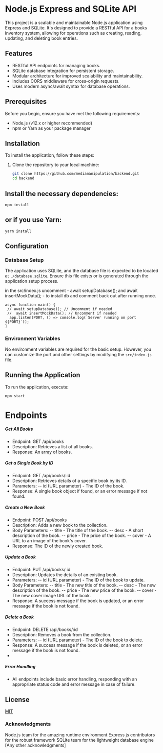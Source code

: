 # Node.js Express and SQLite API

This project is a scalable and maintainable Node.js application using Express and SQLite. It's designed to provide a RESTful API for a books inventory system, allowing for operations such as creating, reading, updating, and deleting book entries.

## Features

- RESTful API endpoints for managing books.
- SQLite database integration for persistent storage.
- Modular architecture for improved scalability and maintainability.
- Includes CORS middleware for cross-origin requests.
- Uses modern async/await syntax for database operations.

## Prerequisites

Before you begin, ensure you have met the following requirements:

- Node.js (v12.x or higher recommended)
- npm or Yarn as your package manager

## Installation

To install the application, follow these steps:

1. Clone the repository to your local machine:

   ```bash
   git clone https://github.com/mediamanipulation/backend.git
   cd backend


## Install the necessary dependencies:

```
npm install
```
## or if you use Yarn:

```
yarn install
```

## Configuration

### Database Setup
The application uses SQLite, and the database file is expected to be located at `./database.sqlite`. Ensure this file exists or is generated through the application setup process.

in the src/index.js uncomment - await setupDatabase(); and await insertMockData(); -  to install db and comment back out after running once.
```
async function main() {
 // await setupDatabase(); // Uncomment if needed
 //  await insertMockData(); // Uncomment if needed
  app.listen(PORT, () => console.log(`Server running on port ${PORT}`));
}

```

### Environment Variables
No environment variables are required for the basic setup. However, you can customize the port and other settings by modifying the `src/index.js` file.

## Running the Application

To run the application, execute:
```
npm start

```
# Endpoints
##### Get All Books 
- Endpoint: GET /api/books
- Description: Retrieves a list of all books.
- Response: An array of books.

 ##### Get a Single Book by ID
- Endpoint: GET /api/books/:id
- Description: Retrieves details of a specific book by its ID.
-  Parameters:
  -- id (URL parameter) - The ID of the book.
 - Response: A single book object if found, or an error message if not found.

 ##### Create a New Book
-  Endpoint: POST /api/books
-  Description: Adds a new book to the collection.
-  Body Parameters:
  --  title - The title of the book.
  -- desc - A short description of the book.
  -- price - The price of the book.
  -- cover - A URL to an image of the book's cover.
  - Response: The ID of the newly created book.

 ##### Update a Book
- Endpoint: PUT /api/books/:id
- Description: Updates the details of an existing book.
- Parameters:
  --  id (URL parameter) - The ID of the book to update.
- Body Parameters:
  --  title - The new title of the book.
  --  desc - The new description of the book.
  --  price - The new price of the book.
  --  cover - The new cover image URL of the book.
- Response: A success message if the book is updated, or an error message if the book is not found.

 ##### Delete a Book
- Endpoint: DELETE /api/books/:id
- Description: Removes a book from the collection.
- Parameters:
  --  id (URL parameter) - The ID of the book to delete.
- Response: A success message if the book is deleted, or an error message if the book is not found.
- 
 ##### Error Handling
- All endpoints include basic error handling, responding with an appropriate status code and error message in case of failure.

## License

[MIT](https://choosealicense.com/licenses/mit/)

### Acknowledgments
Node.js team for the amazing runtime environment
Express.js contributors for the robust framework
SQLite team for the lightweight database engine
[Any other acknowledgments]
